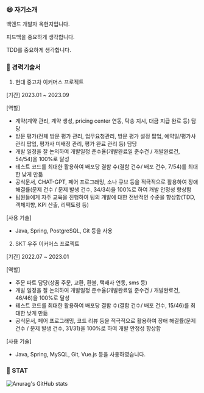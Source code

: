 <!--
**hyunji-ok/hyunji-ok** is a ✨ _special_ ✨ repository because its `README.md` (this file) appears on your GitHub profile.

Here are some ideas to get you started:

- 🔭 I’m currently working on ...
- 🌱 I’m currently learning ...
- 👯 I’m looking to collaborate on ...
- 🤔 I’m looking for help with ...
- 💬 Ask me about ...
- 📫 How to reach me: ...
- 😄 Pronouns: ...
- ⚡ Fun fact: ...
-->

### 😄 자기소개

백엔드 개발자 옥현지입니다.

피드백을 중요하게 생각합니다.

TDD를 중요하게 생각합니다.


### 🌱 경력기술서

1. 현대 중고차 이커머스 프로젝트

[기간]
2023.01 ~ 2023.09

[역할]
- 계약(계약 관리, 계약 생성, pricing center 연동, 탁송 지시, 대금 지급 완료 등) 담당
- 방문 평가(전체 방문 평가 관리, 업무요청관리, 방문 평가 설정 팝업, 예약일/평가사 관리 팝업, 평가사 미배정 관리, 평가 완료 관리 등) 담당
- 개발 일정을 잘 논의하여 개발일정 준수율(개발완료일 준수건 / 개발완료건, 54/54)을 100%로 달성
- 테스트 코드를 최대한 활용하여 배포당 결함 수(결함 건수/ 배포 건수, 7/54)를 최대한 낮게 만듦
- 공식문서, CHAT-GPT, 페어 프로그래밍, 소나 큐브 등을 적극적으로 활용하여 장애 해결률(문제 건수 / 문제 발생 건수, 34/34)을 100%로 하여 개발 안정성 향상함
- 팀원들에게 자주 교육을 진행하여 팀의 개발에 대한 전반적인 수준을 향상함(TDD, 객체지향, KPI 산출, 리팩토링 등)

[사용 기술]
- Java, Spring, PostgreSQL, Git 등을 사용


2. SKT 우주 이커머스 프로젝트

[기간]
2022.07 ~ 2023.01

[역할]
- 주문 파트 담당(상품 주문, 교환, 환불, 택배사 연동, sms 등)
- 개발 일정을 잘 논의하여 개발일정 준수율(개발완료일 준수건 / 개발완료건, 46/46)을 100%로 달성
- 테스트 코드를 최대한 활용하여 배포당 결함 수(결함 건수/ 배포 건수, 15/46)를 최대한 낮게 만듦
- 공식문서, 페어 프로그래밍, 코드 리뷰 등을 적극적으로 활용하여 장애 해결률(문제 건수 / 문제 발생 건수, 31/31)을 100%로 하여 개발 안정성 향상함

[사용 기술]
- Java, Spring, MySQL, Git, Vue.js 등을 사용하였습니다.


### 🔭 STAT

![Anurag's GitHub stats](https://github-readme-stats.vercel.app/api?username=hyunji-ok&show_icons=true&theme=radical)

